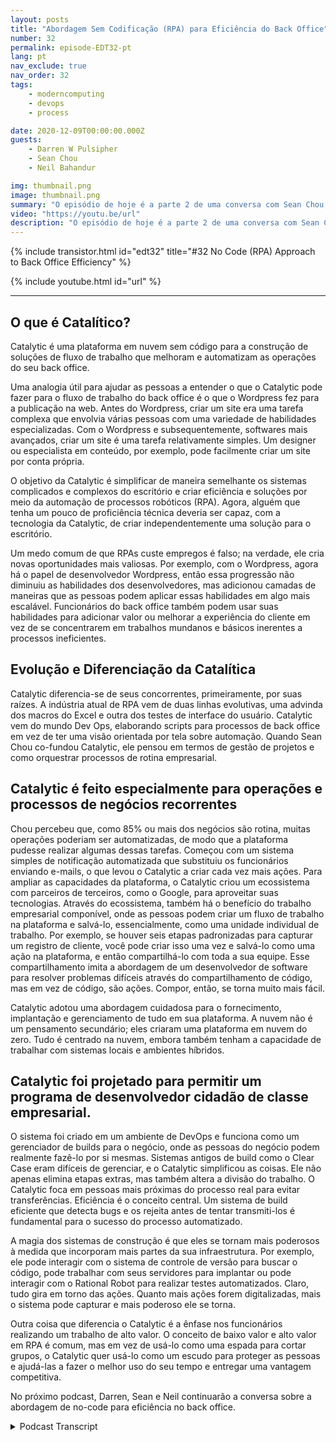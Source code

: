 ```yaml
---
layout: posts
title: "Abordagem Sem Codificação (RPA) para Eficiência do Back Office"
number: 32
permalink: episode-EDT32-pt
lang: pt
nav_exclude: true
nav_order: 32
tags:
    - moderncomputing
    - devops
    - process

date: 2020-12-09T00:00:00.000Z
guests:
    - Darren W Pulsipher
    - Sean Chou
    - Neil Bahandur

img: thumbnail.png
image: thumbnail.png
summary: "O episódio de hoje é a parte 2 de uma conversa com Sean Chou, CEO da Catalytic, e Neil Bahadur, Chefe de Parcerias da Catalytic. Eles falam com Darren sobre sua abordagem de no-code para eficiência de escritório com uma plataforma que utiliza tecnologia de RPA e IA."
video: "https://youtu.be/url"
description: "O episódio de hoje é a parte 2 de uma conversa com Sean Chou, CEO da Catalytic, e Neil Bahadur, Chefe de Parcerias da Catalytic. Eles falam com Darren sobre sua abordagem de no-code para eficiência de escritório com uma plataforma que utiliza tecnologia de RPA e IA."
---
```


<div>
{% include transistor.html id="edt32" title="#32 No Code (RPA) Approach to Back Office Efficiency" %}

{% include youtube.html id="url" %}
</div>

---

## O que é Catalítico?

Catalytic é uma plataforma em nuvem sem código para a construção de soluções de fluxo de trabalho que melhoram e automatizam as operações do seu back office.

Uma analogia útil para ajudar as pessoas a entender o que o Catalytic pode fazer para o fluxo de trabalho do back office é o que o Wordpress fez para a publicação na web. Antes do Wordpress, criar um site era uma tarefa complexa que envolvia várias pessoas com uma variedade de habilidades especializadas. Com o Wordpress e subsequentemente, softwares mais avançados, criar um site é uma tarefa relativamente simples. Um designer ou especialista em conteúdo, por exemplo, pode facilmente criar um site por conta própria.

O objetivo da Catalytic é simplificar de maneira semelhante os sistemas complicados e complexos do escritório e criar eficiência e soluções por meio da automação de processos robóticos (RPA). Agora, alguém que tenha um pouco de proficiência técnica deveria ser capaz, com a tecnologia da Catalytic, de criar independentemente uma solução para o escritório.

Um medo comum de que RPAs custe empregos é falso; na verdade, ele cria novas oportunidades mais valiosas. Por exemplo, com o Wordpress, agora há o papel de desenvolvedor Wordpress, então essa progressão não diminuiu as habilidades dos desenvolvedores, mas adicionou camadas de maneiras que as pessoas podem aplicar essas habilidades em algo mais escalável. Funcionários do back office também podem usar suas habilidades para adicionar valor ou melhorar a experiência do cliente em vez de se concentrarem em trabalhos mundanos e básicos inerentes a processos ineficientes.

## Evolução e Diferenciação da Catalítica

Catalytic diferencia-se de seus concorrentes, primeiramente, por suas raízes. A indústria atual de RPA vem de duas linhas evolutivas, uma advinda dos macros do Excel e outra dos testes de interface do usuário. Catalytic vem do mundo Dev Ops, elaborando scripts para processos de back office em vez de ter uma visão orientada por tela sobre automação. Quando Sean Chou co-fundou Catalytic, ele pensou em termos de gestão de projetos e como orquestrar processos de rotina empresarial.

## Catalytic é feito especialmente para operações e processos de negócios recorrentes

Chou percebeu que, como 85% ou mais dos negócios são rotina, muitas operações poderiam ser automatizadas, de modo que a plataforma pudesse realizar algumas dessas tarefas. Começou com um sistema simples de notificação automatizada que substituiu os funcionários enviando e-mails, o que levou o Catalytic a criar cada vez mais ações. Para ampliar as capacidades da plataforma, o Catalytic criou um ecossistema com parceiros de terceiros, como o Google, para aproveitar suas tecnologias. Através do ecossistema, também há o benefício do trabalho empresarial componível, onde as pessoas podem criar um fluxo de trabalho na plataforma e salvá-lo, essencialmente, como uma unidade individual de trabalho. Por exemplo, se houver seis etapas padronizadas para capturar um registro de cliente, você pode criar isso uma vez e salvá-lo como uma ação na plataforma, e então compartilhá-lo com toda a sua equipe. Esse compartilhamento imita a abordagem de um desenvolvedor de software para resolver problemas difíceis através do compartilhamento de código, mas em vez de código, são ações. Compor, então, se torna muito mais fácil.

Catalytic adotou uma abordagem cuidadosa para o fornecimento, implantação e gerenciamento de tudo em sua plataforma. A nuvem não é um pensamento secundário; eles criaram uma plataforma em nuvem do zero. Tudo é centrado na nuvem, embora também tenham a capacidade de trabalhar com sistemas locais e ambientes híbridos.

## Catalytic foi projetado para permitir um programa de desenvolvedor cidadão de classe empresarial.

O sistema foi criado em um ambiente de DevOps e funciona como um gerenciador de builds para o negócio, onde as pessoas do negócio podem realmente fazê-lo por si mesmas. Sistemas antigos de build como o Clear Case eram difíceis de gerenciar, e o Catalytic simplificou as coisas. Ele não apenas elimina etapas extras, mas também altera a divisão do trabalho. O Catalytic foca em pessoas mais próximas do processo real para evitar transferências. Eficiência é o conceito central. Um sistema de build eficiente que detecta bugs e os rejeita antes de tentar transmiti-los é fundamental para o sucesso do processo automatizado.

A magia dos sistemas de construção é que eles se tornam mais poderosos à medida que incorporam mais partes da sua infraestrutura. Por exemplo, ele pode interagir com o sistema de controle de versão para buscar o código, pode trabalhar com seus servidores para implantar ou pode interagir com o Rational Robot para realizar testes automatizados. Claro, tudo gira em torno das ações. Quanto mais ações forem digitalizadas, mais o sistema pode capturar e mais poderoso ele se torna.

Outra coisa que diferencia o Catalytic é a ênfase nos funcionários realizando um trabalho de alto valor. O conceito de baixo valor e alto valor em RPA é comum, mas em vez de usá-lo como uma espada para cortar grupos, o Catalytic quer usá-lo como um escudo para proteger as pessoas e ajudá-las a fazer o melhor uso do seu tempo e entregar uma vantagem competitiva.

No próximo podcast, Darren, Sean e Neil continuarão a conversa sobre a abordagem de no-code para eficiência no back office.



<details>
<summary> Podcast Transcript </summary>

<p></p>

</details>
